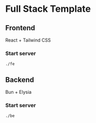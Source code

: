# Full Stack Template

## Frontend

React + Tailwind CSS

### Start server
`./fe`

## Backend

Bun + Elysia

### Start server
`./be`


